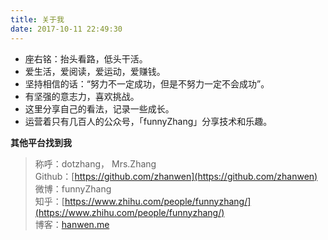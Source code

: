 ```yaml
---
title: 关于我
date: 2017-10-11 22:49:30
---
```

 

* 座右铭：抬头看路，低头干活。   
* 爱生活，爱阅读，爱运动，爱赚钱。    
* 坚持相信的话：“努力不一定成功，但是不努力一定不会成功”。    
* 有坚强的意志力，喜欢挑战。    
* 这里分享自己的看法，记录一些成长。    
* 运营着只有几百人的公众号，「funnyZhang」分享技术和乐趣。   
   
**其他平台找到我**
> 称呼：dotzhang， Mrs.Zhang  
> Github：[https://github.com/zhanwen](https://github.com/zhanwen)  
> 微博：funnyZhang  
> 知乎：[https://www.zhihu.com/people/funnyzhang/](https://www.zhihu.com/people/funnyzhang/)  
> 博客：[hanwen.me](hanwen.me)  
